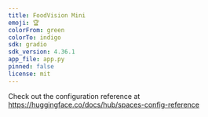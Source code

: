 ```yaml
---
title: FoodVision Mini
emoji: 🏆
colorFrom: green
colorTo: indigo
sdk: gradio
sdk_version: 4.36.1
app_file: app.py
pinned: false
license: mit
---
```


Check out the configuration reference at https://huggingface.co/docs/hub/spaces-config-reference
